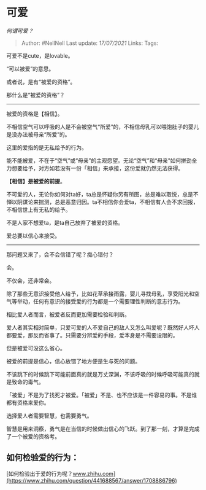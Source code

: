 # 可爱
*何谓可爱？*

> Author: #NellNell 
> Last update: *17/07/2021* 
> Links:
> Tags: 
  
可爱不是cute，是lovable。

“可以被爱”的意思。

或者说，是有“被爱的资格”。

那什么是“被爱的资格”？

---

被爱的资格是【相信】。

不相信空气可以呼吸的人是不会被空气“所爱”的，不相信母乳可以喂饱肚子的婴儿是没办法被母亲“所爱”的。

这里的爱指的是无私给予的行为。

能不能被爱，不在于“空气”或“母亲”的主观愿望。无论“空气”和“母亲”如何拼劲全力想要给予，对方如若没有一份「相信」来承接，这份爱就仍然无法获得。

**【相信】是被爱的前提**。

不可爱的人，无论你如何对ta好，ta总是怀疑你另有所图，总是难以取悦，总是不惮以阴谋论来揣测，总是恶意归因。ta不相信你会爱ta，不相信有人会不求回报，不相信世上有无私的给予。

不是人家不想爱ta，是ta自己放弃了被爱的资格。

爱总要以信心来接受。

---

那问题又来了，会不会信错了呢？痴心错付？

会。

不仅会，还非常会。

除了那些无意识接受他人给予，比如花草承接雨露，婴儿寻找母乳，享受阳光和空气等举动，任何有意识的接受爱的行为都是一个需要理性判断的意志行为。

相比爱人者而言，被爱者反而更加需要检验和判断。

爱人者其实相对简单，只爱可爱的人不爱自己的敌人又怎么叫爱呢？既然好人坏人都要爱，那反而省事了。只需要分辨爱的手段，爱本身是不需要设限的。

但是被爱可没这么省心。

被爱的前提是信心，信心放错了地方便是生与死的问题。

不该跳下的时候跳下可能前面真的就是万丈深渊，不该呼吸的时候呼吸可能真的就是致命的毒气。

「被爱」不是为了找死才被爱。「被爱」不是、也不应该是一件容易的事。不是谁都有资格来爱你。

选择爱人者需要智慧，也需要勇气。

智慧是用来洞察，勇气是在当信的时候做出信心的飞跃。到了那一刻，才算是完成了一个被爱的资格考。

  

## 如何检验爱的行为：

[如何检验出于爱的行为呢？​www.zhihu.com](https://www.zhihu.com/question/441688567/answer/1708886796)